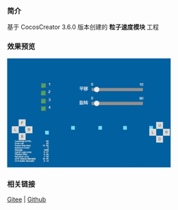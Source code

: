 ### 简介

基于 CocosCreator 3.6.0 版本创建的 **粒子速度模块** 工程

### 效果预览
![image](../../../gif/202203/2022030545.gif)

### 相关链接
[Gitee](https://gitee.com/mirrors_cocos-creator/test-cases-3d/blob/v3.0/assets/cases/particle) | [Github](https://github.com/cocos-creator/test-cases-3d/blob/v3.0/assets/cases/particle)